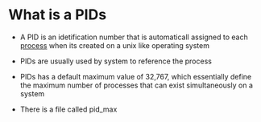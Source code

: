 
# What is a PIDs

- A PID is an idetification number that is automaticall assigned to each [process](https://github.com/kihuni/Linux_PID_Process_Signals)  when its created on a unix like operating system

- PIDs are usually used by system to reference the process

- PIDs has a default maximum value of 32,767, which essentially define the maximum number of processes that can exist simultaneously on a system

- There is a file called pid_max
